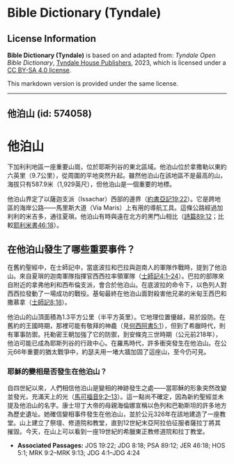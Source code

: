 # Bible Dictionary (Tyndale)

## License Information

**Bible Dictionary (Tyndale)** is based on and adapted from: _Tyndale Open Bible Dictionary_, [Tyndale House Publishers](https://tyndaleopenresources.com/), 2023, which is licensed under a [CC BY-SA 4.0 license](https://creativecommons.org/licenses/by-sa/4.0/legalcode.en).

This markdown version is provided under the same license.



--------------------------------

## 他泊山 (id: 574058)

他泊山
===

下加利利地區一座重要山崗，位於耶斯列谷的東北區域。他泊山位於拿撒勒以東約六英里（9\.7公里），從周圍的平地突然升起。雖然他泊山在該地區不是最高的山，海拔只有587\.9米（1,929英尺），但他泊山是一個重要的地標。

他泊山界定了以薩迦支派（Issachar）西部的邊界（[約書亞記19:22](https://ref.ly/Josh19:22)）。它是跨地區的海岸公路——馬里斯大道（Via Maris）上有用的導航工具。這條公路經過加利利的米吉多，通往夏瑣。他泊山有時與遠在北方的黑門山相比（[詩篇89:12](https://ref.ly/Ps89:12)；比較[耶利米書46:18](https://ref.ly/Jer46:18)）。

在他泊山發生了哪些重要事件？
--------------

在舊約聖經中，在士師記中，當底波拉和巴拉與迦南人的軍隊作戰時，提到了他泊山。來自夏瑣的迦南軍隊指揮官西西拉率領軍隊（[士師記4:1–24](https://ref.ly/Judg4:1-Judg4:24)）。巴拉的部隊來自附近的拿弗他利和西布倫支派，會合於他泊山。在底波拉的命令下，以色列人對西西拉發動了一場成功的戰役。基甸最終在他泊山面對殺害他兄弟的米甸王西巴和撒慕拿（[士師記8:18](https://ref.ly/Judg8:18)）。

他泊山的山頂面積為1\.3平方公里（半平方英里）。它地理位置優越，易於設防。在舊約的王國時期，那裡可能有敬拜的神龕（見[何西阿書5:1](https://ref.ly/Hos5:1)），但到了希臘時代，則有軍事防禦。托勒密王朝加強了它的防禦，到安條克三世時期（公元前218年），他泊可能已成為耶斯列谷的行政中心。在羅馬時代，許多衝突發生在他泊山。在公元66年重要的猶太戰爭中，約瑟夫用一堵大牆加固了這座山，至今仍可見。

### 耶穌的變相是否發生在他泊山？

自四世紀以來，人們相信他泊山是變相的神跡發生之處——當耶穌的形象突然改變並發光，充滿天上的光（[馬可福音9:2–13](https://ref.ly/Mark9:2-Mark9:13)）。這一點尚不確定，因為新約聖經並未提及他泊山的名字。康士坦丁大帝的母親海倫娜宣稱以色列和巴勒斯坦的許多地方為歷史遺址。她確信變相事件發生在他泊山，並於公元326年在該地建造了一座教堂。山上建立了祭壇、修道院和教堂，直到12世紀末亞阿拉伯征服者薩拉丁將其摧毀。今天，在山上可以看到一座19世紀的希臘東正教修道院和拉丁教堂。

* **Associated Passages:** JOS 19:22; JDG 8:18; PSA 89:12; JER 46:18; HOS 5:1; MRK 9:2–MRK 9:13; JDG 4:1–JDG 4:24

